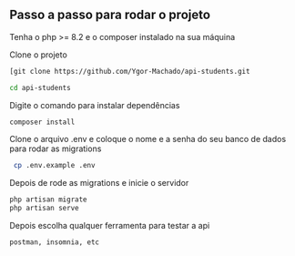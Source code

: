 ## Passo a passo para rodar o projeto
Tenha o php >= 8.2 e o composer instalado na sua máquina

Clone o projeto
```sh
[git clone https://github.com/Ygor-Machado/api-students.git
```
```sh
cd api-students
```

Digite o comando para instalar dependências
```sh
composer install
```

Clone o arquivo .env e coloque o nome e a senha do seu banco de dados para rodar as migrations
```sh
 cp .env.example .env
 ```
Depois de rode as migrations e inicie o servidor 
```sh
php artisan migrate
php artisan serve
```

Depois escolha qualquer ferramenta para testar a api
```sh
postman, insomnia, etc
```
